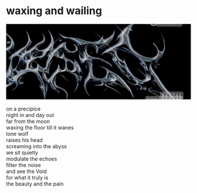 # waxing and wailing
![waxing and wailing](images/waxing%20and%20wailing.jpeg)

on a precipice<br/>
night in and day out<br/>
far from the moon<br/>
waxing the floor till it wanes<br/>
lone wolf<br/>
raises his head<br/>
screaming into the abyss<br/>
we sit quietly<br/>
modulate the echoes<br/>
filter the noise<br/>
and see the Void<br/>
for what it truly is<br/>
the beauty and the pain
